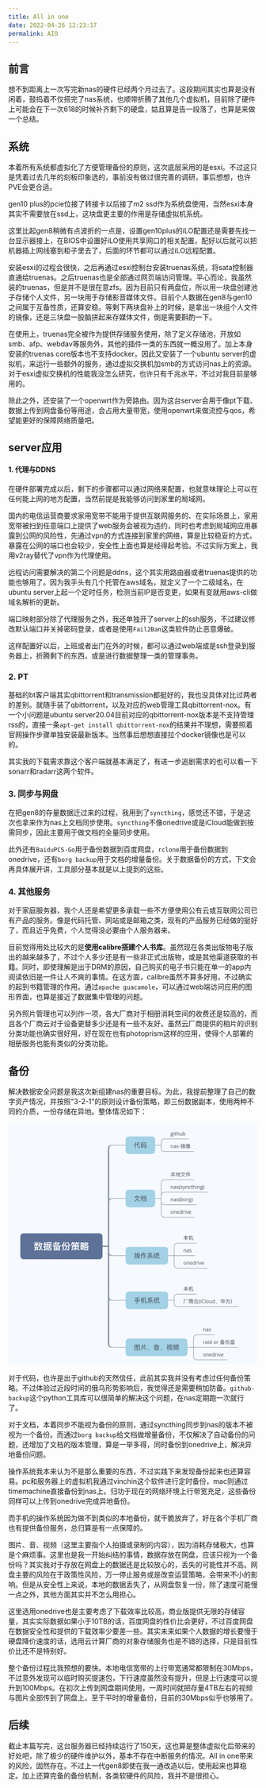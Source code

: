 ```yaml
---
title: All in one
date: 2022-04-26 12:23:17
permalink: AIO
---
```


## 前言

想不到距离上一次写完新nas的硬件已经两个月过去了。这段期间其实也算是没有闲着，鼓捣着不仅搭完了nas系统，也顺带折腾了其他几个虚拟机，目前除了硬件上可能会在下一次618的时候补齐剩下的硬盘，姑且算是告一段落了，也算是来做一个总结。

## 系统

本着所有系统都虚拟化了方便管理备份的原则，这次底层采用的是esxi。不过这只是凭着过去几年的刻板印象选的，事前没有做过很完善的调研，事后想想，也许PVE会更合适。

gen10 plus的pcie位接了转接卡以后接了m2 ssd作为系统盘使用，当然esxi本身其实不需要放在ssd上，这块盘更主要的作用是存储虚拟机系统。

这里比起gen8稍微有点波折的一点是，设置gen10plus的iLO配置还是需要先找一台显示器接上，在BIOS中设置好iLO使用共享网口的相关配置，配好以后就可以把机器插上网线塞到柜子里去了，后面的环节都可以通过iLO远程配置。

安装esxi的过程会很快，之后再通过esxi控制台安装truenas系统，将sata控制器直通给truenas。之后truenas也是全部通过网页端访问管理。平心而论，我虽然装的truenas，但是并不是很在意zfs。因为目前只有两盘位，所以用一块盘创建池子存储个人文件，另一块用于存储影音媒体文件。目前个人数据在gen8与gen10之间属于互备性质，还算安稳。等剩下两块盘补上的时候，是拿出一块组个人文件的镜像，还是三块盘一股脑拼起来存媒体文件，倒是需要斟酌一下。

在使用上，truenas完全被作为提供存储服务使用，除了定义存储池，开放如smb、afp、webdav等服务外，其他的插件一类的东西就一概没用了。加上本身安装的truenas core版本也不支持docker。因此又安装了一个ubuntu server的虚拟机，来运行一些额外的服务，通过虚拟交换机加smb的方式访问nas上的资源。对于esxi虚拟交换机的性能我没怎么研究，也许只有千兆水平，不过对我目前是够用的。

除此之外，还安装了一个openwrt作为旁路由。因为这台server会用于像pt下载、数据上传到网盘备份等用途，会占用大量带宽，使用openwrt来做流控与qos，希望能更好的保障网络质量吧。

## server应用

#### 1. 代理与DDNS

在硬件部署完成以后，剩下的步骤都可以通过网络来配置，也就意味理论上可以在任何能上网的地方配置，当然前提是我能够访问到家里的局域网。

国内的电信运营商要求家用宽带不能用于提供互联网服务的、在实际场景上，家用宽带被扫到任意端口上提供了web服务会被视为违约，同时也考虑到局域网应用暴露到公网的风险性，先通过vpn的方式连接到家里的网络，算是比较稳妥的方式，暴露在公网的端口也会较少，安全性上面也算是经得起考验。不过实际方案上，我用v2ray替代了vpn作为代理使用。

远程访问需要解决的第二个问题是ddns，这个其实用路由器或者truenas提供的功能也够用了。因为我手头有几个托管在aws域名，就定义了一个二级域名，在ubuntu server上起一个定时任务，检测当前IP是否变更，如果有变就用aws-cli做域名解析的更新。

端口映射部分除了代理服务之外，我还单独开了server上的ssh服务，不过建议修改默认端口并关掉密码登录，或者是使用`Fail2Ban`这类软件防止恶意爆破。

这样配置好以后，上班或者出门在外的时候，都可以通过web端或是ssh登录到服务器上，折腾剩下的东西，或是进行数据整理一类的管理事务。

### 2. PT

基础的bt客户端其实qbittorrent和transmission都挺好的，我也没具体对比过两者的差别。就随手装了qbittorrent，以及对应的web管理工具qbittorrent-nox。有一个小问题是ubuntu server20.04目前对应的qbittorrent-nox版本是不支持管理rss的，直接一条`apt-get install qbittorrent-nox`的结果并不理想，需要照着官网操作步骤单独安装最新版本。当然事后想想直接拉个docker镜像也是可以的。

其实我的下载需求靠这个客户端就基本满足了，有进一步追剧需求的也可以看一下sonarr和radarr这两个软件。

### 3. 同步与网盘

在把gen8的存量数据迁过来的过程，我用到了`syncthing`，感觉还不错，于是这次也拿来作为nas上文档同步使用。`syncthing`不像onedrive或是iCloud能做到按需同步，因此主要用于做文档的全量同步使用。

此外还有`BaiduPCS-Go`用于备份数据到百度网盘，`rclone`用于备份数据到onedrive，还有`borg backup`用于文档的增量备份。关于数据备份的方式，下文会再具体展开讲，工具部分基本就是以上提到的这些。

### 4. 其他服务

对于家庭服务器，我个人还是希望更多承载一些不方便使用公有云或互联网公司已有产品的服务。像是代码托管、网站或是邮箱之类，现有的产品服务已经做的挺好了，而且近乎免费，个人觉得没必要由个人服务器来。

目前觉得用处比较大的是**使用calibre搭建个人书库**。虽然现在各类出版物电子版出的越来越多了，不过个人多少还是有一些非正式出版物，或是其他渠道获取的书籍。同时，即使理解是出于DRM的原因，自己购买的电子书只能在单一的app内阅读依旧是一件让人不爽的事情。在这方面，calibre虽然不算多好用，不过确实的起到书籍管理的作用。通过`apache guacamole`，可以通过web端访问应用的图形界面，也算是接近了数据集中管理的问题。

另外照片管理也可以列作一项，各大厂商对于相册消耗空间的收费还是较高的，而且各个厂商云对于设备更替多少还是有一些不友好。虽然云厂商提供的相片的识别分类功能也确实很好用，好在现在也有photoprism这样的应用，使得个人部署的相册服务也能有类似的分类功能。

## 备份

解决数据安全问题是我这次新组建nas的重要目标。为此，我提前整理了自己的数字资产情况，并按照"3-2-1"的原则设计备份策略，即三份数据副本，使用两种不同的介质，一份存储在异地。整体情况如下：

<img src="17_All_in_one//image-20220427125652165.png" alt="image-20220427125652165" style="zoom:50%;" />

对于代码，也许是出于github的天然信任，此前其实我并没有考虑过任何备份策略。不过体验过近段时间的俄乌形势影响后，我觉得还是需要稍加防备。`github-backup`这个python工具库可以很简单的解决这个问题，在nas定期跑一次就行了。

对于文档，本着同步不能视为备份的原则，通过syncthing同步到nas的版本不被视为一个备份。而通过`borg backup`给文档做增量备份，不仅解决了自动备份的问题，还增加了文档的版本管理，算是一举多得，同时备份到onedrive上，解决异地备份问题。

操作系统我本来认为不是那么重要的东西，不过实践下来发现备份起来也还算容易。pc和服务器上的虚拟机我通过vinchin这个软件进行定时备份，mac则通过timemachine直接备份到nas上。归功于现在的网络环境上行带宽充足，这些备份同样可以上传到onedrive完成异地备份。

而手机的操作系统因为做不到类似的本地备份，就干脆放弃了，好在各个手机厂商也有提供备份服务，总归算是有一点保障的。

图片、音、视频（这里主要指个人拍摄或录制的内容），因为消耗存储极大，也算是个麻烦事。这里也是我一开始纠结的事情，数据存放在网盘，应该只视为一个备份吗？其实我对于存放在网盘上的数据还是比较放心的，丢失的可能性并不高。网盘主要的风险在于政策性风险，万一停止服务或是改变运营策略，会带来不小的影响。但是从安全性上来说，本地的数据丢失了，从网盘恢复一份，除了速度可能慢一点之外，其他方面其实并不怎么用担心。

这里选用onedrive也是主要考虑了下载效率比较高，商业版提供无限的存储容量，其实实际数据如果小于10TB的话，百度网盘的性价比会更好，不过百度网盘在数据安全性和提供的下载效率少要差一些。其实未来如果个人数据的增长要慢于硬盘降价速度的话，选用云计算厂商的对象存储服务也是不错的选择，只是目前性价比还不是特别好。

整个备份过程比我预想的要快。本地电信宽带的上行带宽通常都限制在30Mbps，不过意外发现可以临时购买提速包，下行速度虽然没有提升，但是上行速度可以提升到100Mbps。在初次上传到网盘期间使用，一周时间就把存量4TB左右的视频与图片全部传到了网盘上。至于平时的增量备份，目前的30Mbps似乎也够用了。

## 后续

截止本篇写完，这台服务器已经持续运行了150天，这也算是整体虚拟化后带来的好处吧，除了极少的硬件维护以外，基本不存在中断服务的情况。All in one带来的风险，固然存在。不过上一代gen8即使在我一通改造以后，使用起来也算稳定。加上还算完备的备份机制，各类软硬件的风险，我并不是很担心。